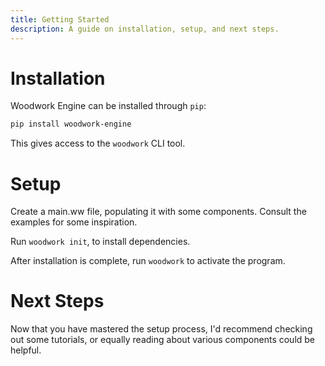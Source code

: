 ```yaml
---
title: Getting Started
description: A guide on installation, setup, and next steps.
---
```


# Installation
Woodwork Engine can be installed through `pip`:

```bash
pip install woodwork-engine
```

This gives access to the `woodwork` CLI tool.

# Setup
Create a main.ww file, populating it with some components. Consult the examples for some inspiration.

Run `woodwork init`, to install dependencies.

After installation is complete, run `woodwork` to activate the program.

# Next Steps
Now that you have mastered the setup process, I'd recommend checking out some tutorials, or equally reading about various components could be helpful.
